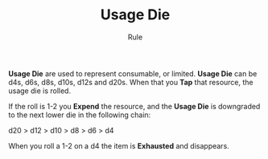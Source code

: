 <header>

# Usage Die

<p class="subheading">Rule</p>

</header>

**Usage Die** are used to represent consumable, or limited. **Usage Die** can be d4s, d6s, d8s, d10s, d12s and d20s. When that you **Tap** that resource, the usage die is rolled.

If the roll is 1-2 you **Expend** the resource, and the **Usage Die** is downgraded to the next lower die in the following chain:

d20 > d12 > d10 > d8 > d6 > d4

When you roll a 1-2 on a d4 the item is **Exhausted** and disappears.
